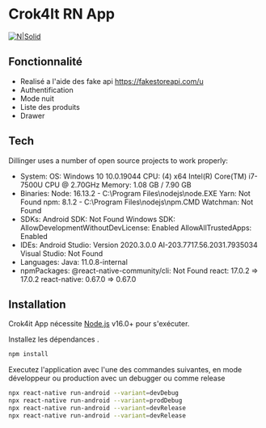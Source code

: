# Crok4It RN App

[![N|Solid](https://media-exp1.licdn.com/dms/image/C4E0BAQEqssEpeGO5-A/company-logo_200_200/0/1647012947575?e=2147483647&v=beta&t=Kny-Cx2C1tTgdhIAlcgiQpDMOTlhDsEO3fM4QByi_2Q)](https://nodesource.com/products/nsolid)

## Fonctionnalité

- Realisé a l'aide des fake api https://fakestoreapi.com/u
- Authentification
- Mode nuit
- Liste des produits
- Drawer

## Tech

Dillinger uses a number of open source projects to work properly:

- System:
    OS: Windows 10 10.0.19044
    CPU: (4) x64 Intel(R) Core(TM) i7-7500U CPU @ 2.70GHz
    Memory: 1.08 GB / 7.90 GB
-   Binaries:
    Node: 16.13.2 - C:\Program Files\nodejs\node.EXE
    Yarn: Not Found
    npm: 8.1.2 - C:\Program Files\nodejs\npm.CMD
    Watchman: Not Found
-   SDKs:
    Android SDK: Not Found
    Windows SDK:
      AllowDevelopmentWithoutDevLicense: Enabled
      AllowAllTrustedApps: Enabled
-   IDEs:
    Android Studio: Version     2020.3.0.0 AI-203.7717.56.2031.7935034
    Visual Studio: Not Found
-   Languages:
    Java: 11.0.8-internal
-   npmPackages:
    @react-native-community/cli: Not Found
    react: 17.0.2 => 17.0.2
    react-native: 0.67.0 => 0.67.0

## Installation

Crok4it App nécessite [Node.js](https://nodejs.org/) v16.0+ pour s'exécuter.

Installez les dépendances .

```sh
npm install
```

Executez l'application avec l'une des commandes suivantes, en mode développeur ou production avec un debugger ou comme release

```sh
npx react-native run-android --variant=devDebug
npx react-native run-android --variant=prodDebug
npx react-native run-android --variant=devRelease
npx react-native run-android --variant=devRelease
```

